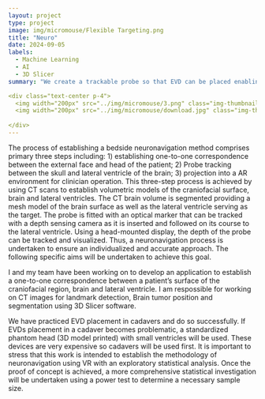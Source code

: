 ```yaml
---
layout: project
type: project
image: img/micromouse/Flexible Targeting.png
title: "Neuro"
date: 2024-09-05
labels:
  - Machine Learning
  - AI
  - 3D Slicer
summary: "We create a trackable probe so that EVD can be placed enabling dynamic real-time delivery."

<div class="text-center p-4">
  <img width="200px" src="../img/micromouse/3.png" class="img-thumbnail" >
  <img width="200px" src="../img/micromouse/download.jpg" class="img-thumbnail" >
  
</div>
---
```


The process of establishing a bedside neuronavigation method comprises primary three steps including: 1) establishing one-to-one correspondence between the external face and head of the patient; 2) Probe tracking between the skull and lateral ventricle of the brain; 3) projection into a AR environment for clinician operation. This three-step process is achieved by using CT scans to establish volumetric models of the craniofacial surface, brain and lateral ventricles. The CT brain volume is segmented providing a mesh model of the brain surface as well as the lateral ventricle serving as the target. The probe is fitted with an optical marker that can be tracked with a depth sensing camera as it is inserted and followed on its course to the lateral ventricle. Using a head-mounted display, the depth of the probe can be tracked and visualized. Thus, a neuronavigation process is undertaken to ensure an individualized and accurate approach. The following specific aims will be undertaken to achieve this goal.

I and my team have been working on to develop an application to establish a one-to-one correspondence between a patient’s surface of the craniofacial region, brain and lateral ventricle. I am respossible for working on CT images for landmark detection, Brain tumor position and segmentation using 3D Slicer software.


We have practiced EVD placement in cadavers and do so successfully. If EVDs placement in a cadaver becomes problematic, a standardized phantom head (3D model printed) with small ventricles will be used.  These devices are very expensive so cadavers will be used first.  It is important to stress that this work is intended to establish the methodology of neuronavigation using VR with an exploratory statistical analysis. Once the proof of concept is achieved, a more comprehensive statistical investigation will be undertaken using a power test to determine a necessary sample size.
